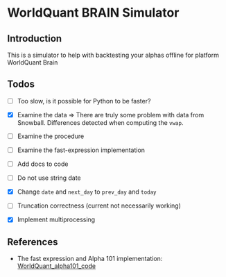 # WorldQuant BRAIN Simulator

## Introduction

This is a simulator to help with backtesting your alphas offline for platform WorldQuant Brain

## Todos

- [ ] Too slow, is it possible for Python to be faster?

- [x] Examine the data => There are truly some problem with data from Snowball. Differences detected when computing the `vwap`.
- [ ] Examine the procedure
- [ ] Examine the fast-expression implementation

- [ ] Add docs to code
- [ ] Do not use string date
- [x] Change `date` and `next_day` to `prev_day` and `today`
- [ ] Truncation correctness (current not necessarily working)

- [x] Implement multiprocessing

## References

- The fast expression and Alpha 101 implementation: [WorldQuant_alpha101_code](https://github.com/yli188/WorldQuant_alpha101_code)
